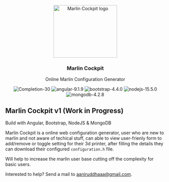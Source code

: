 
<p align="center">
    <img src="https://i.ibb.co/hdR7TD0/Marlin-Code-Logo.png" alt="Marlin Cockpit logo" width="200" height="165">
</p>
<h3 align="center">Marlin Cockpit</h3>
<p align="center">
  Online Marlin Configuration Generator
</p>

<p align="center">
    <img src="https://img.shields.io/badge/Completion-30%25-informational" alt="Completion-30"/>
    <img src="https://img.shields.io/badge/Angular-9.1.9-red?logo=angular" alt="angular-9.1.9" />
    <img src="https://img.shields.io/badge/Bootstrap-4.4.0-blueviolet?logo=bootstrap" alt="bootstrap-4.4.0" />
    <img src="https://img.shields.io/badge/NodeJS-13.5.0-green?logo=node.js" alt="nodejs-15.5.0" />
    <img src="https://img.shields.io/badge/MongoDB-4.2.8-brightgreen?logo=mongodb" alt="mongodb-4.2.8" />
</p>

## Marlin Cockpit v1 (Work in Progress)
Build with Angular, Bootstrap, NodeJS & MongoDB

Marlin Cockpit is a online web configuration generator, user who are new to marlin and not aware of techical stuff, can able to view user-frienly form to add/remove or toggle setting for their 3d printer, after filling the details they can download their configured <code>configuration.h</code> file.

Will help to increase the marlin user base cutting off the complexity for basic users.

Interested to help? Send a mail to aaniruddhaaa@gmail.com. 
